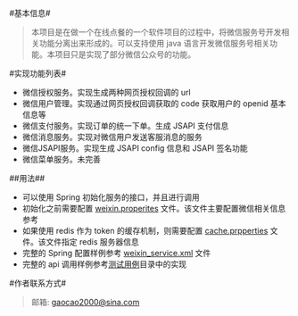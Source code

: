 #基本信息#
>本项目是在做一个在线点餐的一个软件项目的过程中，将微信服务号开发相关功能分离出来形成的。可以支持使用 java 语言开发微信服务号相关功能。本项目只是实现了部分微信公众号的功能。

#实现功能列表#

 - 微信授权服务。实现生成两种网页授权回调的 url 
 - 微信用户管理。实现通过网页授权回调获取的 code 获取用户的 openid 基本信息等
 - 微信支付服务。实现订单的统一下单。生成 JSAPI 支付信息
 - 微信消息服务。实现对微信用户发送客服消息的服务
 - 微信JSAPI服务。实现生成 JSAPI config 信息和 JSAPI 签名功能
 - 微信菜单服务。未完善

##用法##

 - 可以使用 Spring 初始化服务的接口，并且进行调用
 - 初始化之前需要配置 [weixin.properites][1] 文件。该文件主要配置微信相关信息
参考
 - 如果使用 redis 作为 token 的缓存机制，则需要配置 [cache.prpperties][2] 文件。该文件指定 redis 服务器信息
 - 完整的 Spring 配置样例参考  [weixin_service.xml][3] 文件
 - 完整的 api 调用样例参考[测试用例][4]目录中的实现 

#作者联系方式#
>邮箱: gaocao2000@sina.com


  [1]: https://github.com/gaochao2000/weixin-java/blob/master/src/test/resource/weixing.properties
  [2]: https://github.com/gaochao2000/weixin-java/blob/master/src/test/resource/cache.properties
  [3]: https://github.com/gaochao2000/weixin-java/blob/master/src/test/resource/weixin_service.xml
  [4]: https://github.com/gaochao2000/weixin-java/tree/master/src/test/java/com/x97/weixin